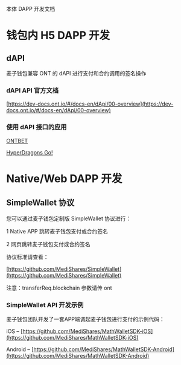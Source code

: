 本体 DAPP 开发文档

# 钱包内 H5 DAPP 开发

## dAPI

麦子钱包兼容 ONT 的 dAPI 进行支付和合约调用的签名操作

### dAPI API 官方文档

[https://dev-docs.ont.io/#/docs-en/dApi/00-overview](https://dev-docs.ont.io/#/docs-en/dApi/00-overview)

### 使用 dAPI 接口的应用

[ONTBET](https://ont.bet/)

[HyperDragons Go!](https://hyd-go.alfakingdom.com/)

# Native/Web DAPP 开发

## SimpleWallet 协议

您可以通过麦子钱包定制版 SimpleWallet 协议进行：

1 Native APP 跳转麦子钱包支付或合约签名

2 网页跳转麦子钱包支付或合约签名

协议标准请查看：

[https://github.com/MediShares/SimpleWallet](https://github.com/MediShares/SimpleWallet)

注意：transferReq.blockchain 参数请传 ont

### SimpleWallet API 开发示例

麦子钱包团队开发了一套APP端调起麦子钱包进行支付的示例代码：

iOS – [https://github.com/MediShares/MathWalletSDK-iOS](https://github.com/MediShares/MathWalletSDK-iOS)

Android – [https://github.com/MediShares/MathWalletSDK-Android](https://github.com/MediShares/MathWalletSDK-Android)
